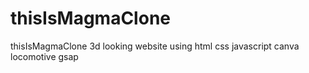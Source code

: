 # thisIsMagmaClone
thisIsMagmaClone 3d looking website using html css javascript canva locomotive gsap
